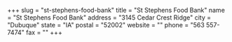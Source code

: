 +++
slug = "st-stephens-food-bank"
title = "St Stephens Food Bank"
name = "St Stephens Food Bank"
address = "3145 Cedar Crest Ridge"
city = "Dubuque"
state = "IA"
postal = "52002"
website = ""
phone = "563 557-7474"
fax = ""
+++
